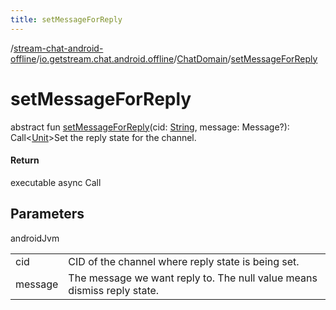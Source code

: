```yaml
---
title: setMessageForReply
---
```

/[stream-chat-android-offline](../../index.md)/[io.getstream.chat.android.offline](../index.md)/[ChatDomain](index.md)/[setMessageForReply](setMessageForReply.md)  
  
  
  
# setMessageForReply  
abstract fun [setMessageForReply](setMessageForReply.md)(cid: [String](https://kotlinlang.org/api/latest/jvm/stdlib/kotlin/-string/index.html), message: Message?): Call&lt;[Unit](https://kotlinlang.org/api/latest/jvm/stdlib/kotlin/-unit/index.html)&gt;Set the reply state for the channel.  
  
#### Return  
executable async Call  
  
## Parameters  
  
androidJvm  
  
| | |
|---|---|
| <a name="io.getstream.chat.android.offline/ChatDomain/setMessageForReply/#kotlin.String#io.getstream.chat.android.client.models.Message?/PointingToDeclaration/"></a>cid| <a name="io.getstream.chat.android.offline/ChatDomain/setMessageForReply/#kotlin.String#io.getstream.chat.android.client.models.Message?/PointingToDeclaration/"></a>CID of the channel where reply state is being set.|
| <a name="io.getstream.chat.android.offline/ChatDomain/setMessageForReply/#kotlin.String#io.getstream.chat.android.client.models.Message?/PointingToDeclaration/"></a>message| <a name="io.getstream.chat.android.offline/ChatDomain/setMessageForReply/#kotlin.String#io.getstream.chat.android.client.models.Message?/PointingToDeclaration/"></a>The message we want reply to. The null value means dismiss reply state.|
  

